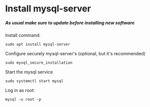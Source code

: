 # Install mysql-server

##### As usual make sure to update before installing new software

Install command:

```
sudo apt install mysql-server
```

Configure securely mysql-server's (optional, but it's recommended)

```
sudo mysql_secure_installation
```

Start the mysql service

```
sudo systemctl start mysql
```

Log in as root:
```
mysql -u root -p
```
